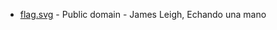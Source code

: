 * [flag.svg](https://commons.wikimedia.org/wiki/File:Flag_of_Manitoba.svg) - Public domain - James Leigh, Echando una mano
